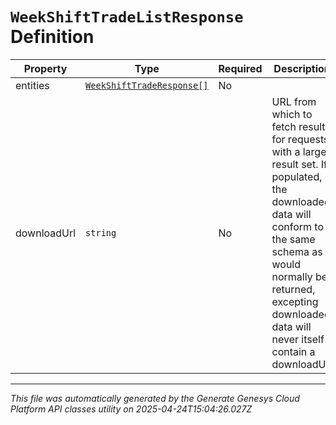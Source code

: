 # `WeekShiftTradeListResponse` Definition

| Property | Type | Required | Description |
|----------|------|----------|-------------|
| entities | [`WeekShiftTradeResponse[]`](weekshifttraderesponse-definition.md) | No |  |
| downloadUrl | `string` | No | URL from which to fetch results for requests with a large result set. If populated, the downloaded data will conform to the same schema as would normally be returned, excepting downloaded data will never itself contain a downloadUrl |

---

*This file was automatically generated by the Generate Genesys Cloud Platform API classes utility on 2025-04-24T15:04:26.027Z*